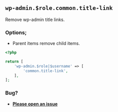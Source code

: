 ## `wp-admin.$role.common.title-link`

Remove wp-admin title links.

### Options;

- Parent items remove child items.

```php
<?php

return [
	'wp-admin.$role|$username' => [
		'common.title-link',
	],
];
```

### Bug?

- **[Please open an issue](https://github.com/darrenjacoby/intervention/issues/new?title=[wp-admin.common.title-link]&labels=bug&assignees=darrenjacoby)**
